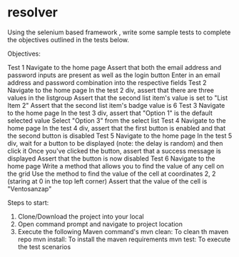 # resolver
Using the selenium based framework , write some sample tests to complete the objectives outlined in the tests below.

Objectives:

Test 1
Navigate to the home page
Assert that both the email address and password inputs are present as well as the login button
Enter in an email address and password combination into the respective fields
Test 2
Navigate to the home page
In the test 2 div, assert that there are three values in the listgroup
Assert that the second list item's value is set to "List Item 2"
Assert that the second list item's badge value is 6
Test 3
Navigate to the home page
In the test 3 div, assert that "Option 1" is the default selected value
Select "Option 3" from the select list
Test 4
Navigate to the home page
In the test 4 div, assert that the first button is enabled and that the second button is disabled
Test 5
Navigate to the home page
In the test 5 div, wait for a button to be displayed (note: the delay is random) and then click it
Once you've clicked the button, assert that a success message is displayed
Assert that the button is now disabled
Test 6
Navigate to the home page
Write a method that allows you to find the value of any cell on the grid
Use the method to find the value of the cell at coordinates 2, 2 (staring at 0 in the top left corner)
Assert that the value of the cell is "Ventosanzap"

Steps to start:
1. Clone/Download the project into your local 
2. Open command prompt and navigate to project location 
3. Execute the following Maven command's 
       mvn clean: To clean th maven repo 
       mvn install: To install the maven requirements 
       mvn test: To execute the test scenarios
